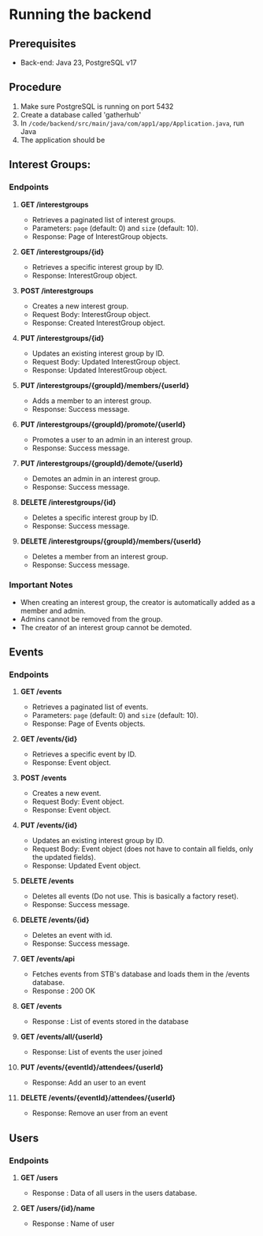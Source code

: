 # Running the backend

## Prerequisites
- Back-end: Java 23, PostgreSQL v17
## Procedure
1. Make sure PostgreSQL is running on port 5432
2. Create a database called 'gatherhub'
3. In `/code/backend/src/main/java/com/app1/app/Application.java`, run Java
4. The application should be 

## Interest Groups:
### Endpoints
1. **GET /interestgroups**
    - Retrieves a paginated list of interest groups.
    - Parameters: `page` (default: 0) and `size` (default: 10).
    - Response: Page of InterestGroup objects.

2. **GET /interestgroups/{id}**
    - Retrieves a specific interest group by ID.
    - Response: InterestGroup object.

3. **POST /interestgroups**
    - Creates a new interest group.
    - Request Body: InterestGroup object.
    - Response: Created InterestGroup object.

4. **PUT /interestgroups/{id}**
    - Updates an existing interest group by ID.
    - Request Body: Updated InterestGroup object.
    - Response: Updated InterestGroup object.

5. **PUT /interestgroups/{groupId}/members/{userId}**
    - Adds a member to an interest group.
    - Response: Success message.

6. **PUT /interestgroups/{groupId}/promote/{userId}**
    - Promotes a user to an admin in an interest group.
    - Response: Success message.

7. **PUT /interestgroups/{groupId}/demote/{userId}**
    - Demotes an admin in an interest group.
    - Response: Success message.

8. **DELETE /interestgroups/{id}**
    - Deletes a specific interest group by ID.
    - Response: Success message.

9. **DELETE /interestgroups/{groupId}/members/{userId}**
    - Deletes a member from an interest group.
    - Response: Success message.

### Important Notes
- When creating an interest group, the creator is automatically added as a member and admin.
- Admins cannot be removed from the group.
- The creator of an interest group cannot be demoted.

## Events
### Endpoints
1. **GET /events**
    - Retrieves a paginated list of events.
    - Parameters: `page` (default: 0) and `size` (default: 10).
    - Response: Page of Events objects.
2. **GET /events/{id}**
    - Retrieves a specific event by ID.
    - Response: Event object.
3. **POST /events**
    - Creates a new event.
    - Request Body: Event object.
    - Response: Event object.
4. **PUT /events/{id}**
    - Updates an existing interest group by ID.
    - Request Body: Event object (does not have to contain all fields, only the updated fields).
    - Response: Updated Event object.
5. **DELETE /events**
    - Deletes all events (Do not use. This is basically a factory reset).
    - Response: Success message.
6. **DELETE /events/{id}**
    - Deletes an event with id.
    - Response: Success message. 

7. **GET /events/api**
    - Fetches events from STB's database and loads them in the /events database.
    - Response : 200 OK

8. **GET /events**
    - Response : List of events stored in the database

9. **GET /events/all/{userId}**
    - Response: List of events the user joined

10. **PUT /events/{eventId}/attendees/{userId}**
    - Response: Add an user to an event

11. **DELETE /events/{eventId}/attendees/{userId}**
    - Response: Remove an user from an event

## Users
### Endpoints
1. **GET /users**
    - Response : Data of all users in the users database.

2. **GET /users/{id}/name**
    - Response : Name of user
